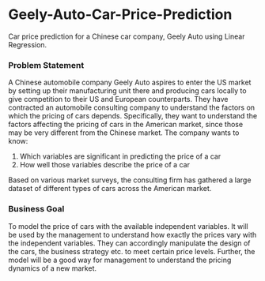 # Geely-Auto-Car-Price-Prediction
Car price prediction for a Chinese car company, Geely Auto using Linear Regression.

### Problem Statement
A Chinese automobile company Geely Auto aspires to enter the US market by setting up their manufacturing unit there and producing cars locally to give competition to their US and European counterparts. 
They have contracted an automobile consulting company to understand the factors on which the pricing of cars depends. Specifically, they want to understand the factors affecting the pricing of cars in the American market, since those may be very different from the Chinese market. The company wants to know:
1. Which variables are significant in predicting the price of a car
2. How well those variables describe the price of a car

Based on various market surveys, the consulting firm has gathered a large dataset of different types of cars across the American market. 

### Business Goal
To model the price of cars with the available independent variables. It will be used by the management to understand how exactly the prices vary with the independent variables. They can accordingly manipulate the design of the cars, the business strategy etc. to meet certain price levels. Further, the model will be a good way for management to understand the pricing dynamics of a new market. 
